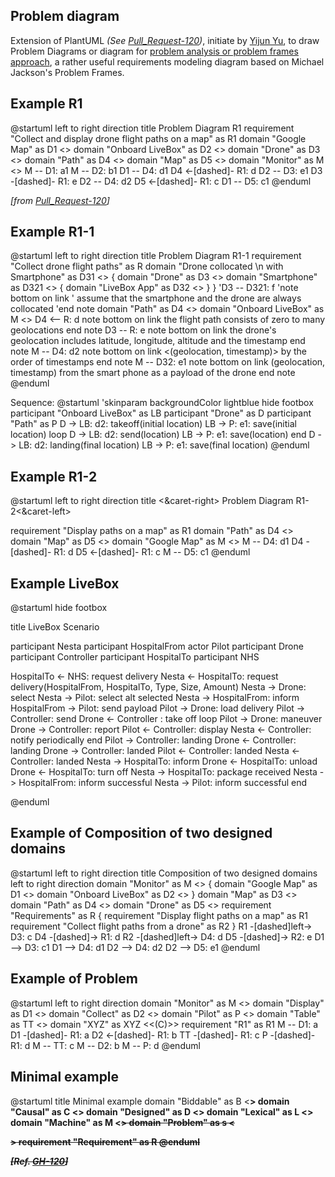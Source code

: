 ## Problem diagram

Extension of PlantUML *(See [Pull\_Request-120](https://github.com/plantuml/plantuml/pull/120))*, initiate by [Yijun Yu](https://github.com/yijunyu), to draw Problem Diagrams or diagram for [problem analysis or problem frames approach](https://en.wikipedia.org/wiki/Problem_frames_approach), a rather useful requirements modeling diagram based on Michael Jackson's Problem Frames.


## Example R1

<plantuml>
@startuml
left to right direction
title Problem Diagram R1
requirement "Collect and display drone flight paths on a map" as R1
domain "Google Map" as D1       <<Designed>>
domain "Onboard LiveBox" as D2  <<Designed>>
domain "Drone"   as D3  <<Biddable>>
domain "Path"    as D4  <<Lexical>>
domain "Map"     as D5  <<Causal>>
domain "Monitor" as M   <<Machine>>
M -- D1:                a1
M -- D2:                b1
D1 -- D4:               d1
D4 <-[dashed]- R1:      d
D2 -- D3:               e1
D3 -[dashed]- R1:       e
D2 -- D4:               d2
D5 <-[dashed]- R1:      c
D1 -- D5:               c1
@enduml
</plantuml>

*[from [Pull_Request-120](https://github.com/plantuml/plantuml/pull/120)]*


## Example R1-1

<plantuml>
@startuml
left to right direction
title Problem Diagram R1-1
requirement "Collect drone flight paths" as R
domain "Drone collocated \n with Smartphone" as D31 <<Designed>> {
    domain "Drone" as D3 <<Biddable>>
    domain "Smartphone" as D321 <<Causal>> {
        domain "LiveBox App" as D32 <<Designed>>
    }
}
'D3 -- D321: f
'note bottom on link
'   assume that the smartphone and the drone are always collocated
'end note
domain "Path"  as D4 <<Lexical>>
domain "Onboard LiveBox" as M <<Machine>>
D4 <-- R: 	d
note bottom on link
   the flight path consists of
   zero to many geolocations
end note   
D3 -- R: e
note bottom on link
   the drone's geolocation includes 
   latitude, longitude, altitude
   and the timestamp
end note  
M -- D4: d2
note bottom on link
   <(geolocation, timestamp)> 
   by the order of timestamps
end note
M -- D32: e1
note bottom on link
   (geolocation, timestamp) from 
   the smart phone as a payload 
   of the drone
end note
@enduml
</plantuml>

Sequence:
<plantuml>
@startuml
'skinparam backgroundColor lightblue
hide footbox
participant "Onboard LiveBox" as LB
participant "Drone" as D
participant "Path" as P
D -> LB: d2: takeoff(initial location)
LB -> P: e1: save(initial location)
loop
    D -> LB: d2: send(location)
    LB -> P: e1: save(location)
end
D -> LB: d2: landing(final location)
LB -> P: e1: save(final location)
@enduml 
</plantuml>


## Example R1-2

<plantuml>
@startuml
left to right direction
title <&caret-right> Problem Diagram R1-2<&caret-left>

requirement "Display paths on a map" as R1
domain "Path"    as D4 	<<Lexical>>
domain "Map"     as D5 	<<Causal>>
domain "Google Map" as M 	<<Machine>>
M -- D4: 		d1
D4 -[dashed]- R1: 	d
D5 <-[dashed]- R1: 	c
M -- D5:		c1
@enduml
</plantuml>


## Example LiveBox 

<plantuml>
@startuml
hide footbox

title LiveBox Scenario

participant Nesta
participant HospitalFrom
actor Pilot
participant Drone
participant Controller
participant HospitalTo
participant NHS

HospitalTo <- NHS: request delivery
Nesta <- HospitalTo: request delivery(HospitalFrom, HospitalTo, Type, Size, Amount)
Nesta -> Drone: select
Nesta -> Pilot: select
alt selected
Nesta -> HospitalFrom: inform
HospitalFrom -> Pilot: send payload
Pilot -> Drone: load delivery
Pilot -> Controller: send
Drone <- Controller : take off
loop
  Pilot -> Drone: maneuver
  Drone -> Controller: report
  Pilot <- Controller: display
  Nesta <- Controller: notify periodically
end
Pilot -> Controller: landing
Drone <- Controller: landing
Drone -> Controller: landed
Pilot <- Controller: landed
Nesta <- Controller: landed
Nesta -> HospitalTo: inform
Drone <- HospitalTo: unload
Drone <- HospitalTo: turn off
Nesta -> HospitalTo: package received
Nesta -> HospitalFrom: inform successful
Nesta -> Pilot: inform successful
end

@enduml
</plantuml>


## Example of Composition of two designed domains

<plantuml>
@startuml
left to right direction
title Composition of two designed domains
left to right direction
domain "Monitor" as M <<Machine>> {
	domain "Google Map" as D1 <<Designed>>
	domain "Onboard LiveBox" as D2 <<Designed>>
}
domain "Map" as D3 <<Causal>>
domain "Path" as D4 <<Lexical>>
domain "Drone" as D5 <<Biddable>>
requirement "Requirements" as R {
	requirement "Display flight paths on a map" as R1
	requirement "Collect flight paths from a drone" as R2
}
R1 -[dashed]left-> D3: c 
D4 -[dashed]-> R1: d
R2 -[dashed]left-> D4: d
D5 -[dashed]-> R2: e
D1 --> D3: c1
D1 --> D4: d1
D2 --> D4: d2
D2 --> D5: e1
@enduml
</plantuml>


## Example of Problem

<plantuml>
@startuml
left to right direction
domain "Monitor" as M <<Machine>>
domain "Display" as D1 <<Designed>>
domain "Collect" as D2 <<Causal>>
domain "Pilot" as P <<Biddable>>
domain "Table" as TT <<Lexical>>
domain "XYZ" as XYZ <<(C)>>
requirement "R1" as R1
M -- D1: a
D1 -[dashed]- R1: a
D2 <-[dashed]- R1: b
TT -[dashed]- R1: c
P -[dashed]- R1: d
M -- TT: c
M -- D2: b
M -- P: d
@enduml
</plantuml>


## Minimal example

<plantuml>
@startuml
title Minimal example
domain "Biddable" as B <<B>>
domain "Causal"   as C <<C>>
domain "Designed" as D <<D>>
domain "Lexical"  as L <<X>>
domain "Machine"  as M <<S>>
domain "Problem"  as s <<P>>
requirement "Requirement" as R
@enduml
</plantuml>

*[Ref. [GH-120](https://github.com/plantuml/plantuml/pull/120)]*


